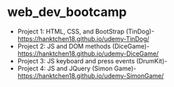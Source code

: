 # web_dev_bootcamp
 
* Project 1: HTML, CSS, and BootStrap (TinDog)- https://hanktchen18.github.io/udemy-TinDog/
* Project 2: JS and DOM methods (DiceGame)- https://hanktchen18.github.io/udemy-DiceGame/
* Project 3: JS keyboard and press events (DrumKit)-
* Project 4: JS and JQuery (Simon Game)- https://hanktchen18.github.io/udemy-SimonGame/
